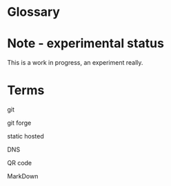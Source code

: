 # Glossary

# Note - experimental status

This is a work in progress, an experiment really.

# Terms

git

git forge

static hosted

DNS

QR code

MarkDown
